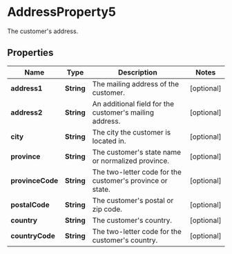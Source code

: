 

# AddressProperty5

The customer's address.

## Properties

| Name | Type | Description | Notes |
|------------ | ------------- | ------------- | -------------|
|**address1** | **String** | The mailing address of the customer. |  [optional] |
|**address2** | **String** | An additional field for the customer&#39;s mailing address. |  [optional] |
|**city** | **String** | The city the customer is located in. |  [optional] |
|**province** | **String** | The customer&#39;s state name or normalized province. |  [optional] |
|**provinceCode** | **String** | The two-letter code for the customer&#39;s province or state. |  [optional] |
|**postalCode** | **String** | The customer&#39;s postal or zip code. |  [optional] |
|**country** | **String** | The customer&#39;s country. |  [optional] |
|**countryCode** | **String** | The two-letter code for the customer&#39;s country. |  [optional] |



